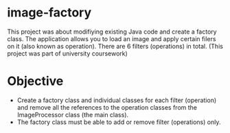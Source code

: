 # image-factory
This project was about modifiying existing Java code and create a factory class. The application allows you to load an image and apply certain filers on it (also known as operation). There are 6 filters (operations) in total. (This project was part of university coursework)

# Objective
- Create a factory class and individual classes for each filter (operation) and remove all the references to the operation classes from the ImageProcessor class (the main class).
- The factory class must be able to add or remove filter (operations) only.
